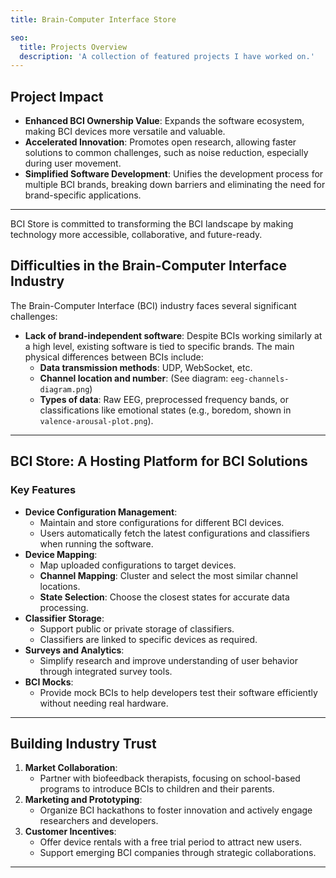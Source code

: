 ```yaml
---
title: Brain-Computer Interface Store

seo:
  title: Projects Overview
  description: 'A collection of featured projects I have worked on.'
---
```


## Project Impact

- **Enhanced BCI Ownership Value**: Expands the software ecosystem, making BCI devices more versatile and valuable.
- **Accelerated Innovation**: Promotes open research, allowing faster solutions to common challenges, such as noise reduction, especially during user movement.
- **Simplified Software Development**: Unifies the development process for multiple BCI brands, breaking down barriers and eliminating the need for brand-specific applications.

---

BCI Store is committed to transforming the BCI landscape by making technology more accessible, collaborative, and future-ready.


## Difficulties in the Brain-Computer Interface Industry
The Brain-Computer Interface (BCI) industry faces several significant challenges:

- **Lack of brand-independent software**: Despite BCIs working similarly at a high level, existing software is tied to specific brands. The main physical differences between BCIs include:
  - **Data transmission methods**: UDP, WebSocket, etc.
  - **Channel location and number**: (See diagram: `eeg-channels-diagram.png`)
  - **Types of data**: Raw EEG, preprocessed frequency bands, or classifications like emotional states (e.g., boredom, shown in `valence-arousal-plot.png`).

---

## BCI Store: A Hosting Platform for BCI Solutions

### Key Features
- **Device Configuration Management**: 
  - Maintain and store configurations for different BCI devices.
  - Users automatically fetch the latest configurations and classifiers when running the software.
- **Device Mapping**:
  - Map uploaded configurations to target devices.
  - **Channel Mapping**: Cluster and select the most similar channel locations.
  - **State Selection**: Choose the closest states for accurate data processing.
- **Classifier Storage**:
  - Support public or private storage of classifiers.
  - Classifiers are linked to specific devices as required.
- **Surveys and Analytics**:
  - Simplify research and improve understanding of user behavior through integrated survey tools.
- **BCI Mocks**:
  - Provide mock BCIs to help developers test their software efficiently without needing real hardware.

---

## Building Industry Trust

1. **Market Collaboration**:
   - Partner with biofeedback therapists, focusing on school-based programs to introduce BCIs to children and their parents.
2. **Marketing and Prototyping**:
   - Organize BCI hackathons to foster innovation and actively engage researchers and developers.
3. **Customer Incentives**:
   - Offer device rentals with a free trial period to attract new users.
   - Support emerging BCI companies through strategic collaborations.

---

